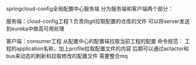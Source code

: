 springcloud-config全局配置中心服务端
分为服务端和客户端两个部分：

服务端：cloud-config工程
1.负责向git拉取配置的仓库的文件
可以将server发送到eureka中做高可用处理


客户端：consumer工程
从配置中心的配置端拉取当前工程的配置
 命令规范：
    工程的application名称，加上profile拉取配置文件的内容
    后期可以通过actactor和bus来动态的刷新和拉取修改的配置文件
    需要整合mq